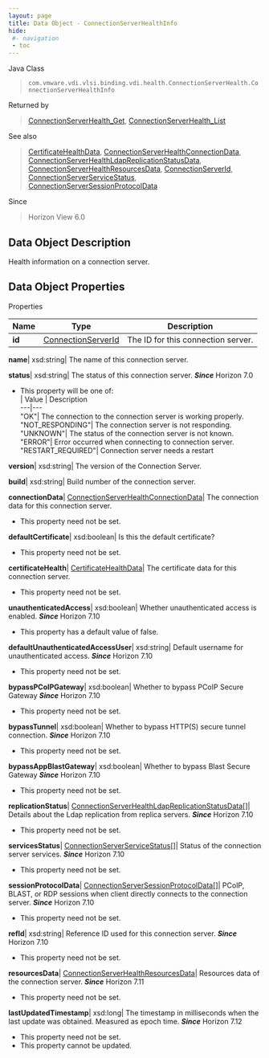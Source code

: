 ```yaml
---
layout: page
title: Data Object - ConnectionServerHealthInfo
hide:
 #- navigation
 - toc
---
```






Java Class  
> `com.vmware.vdi.vlsi.binding.vdi.health.ConnectionServerHealth.ConnectionServerHealthInfo`

Returned by  
> [ConnectionServerHealth_Get](vdi.health.ConnectionServerHealth.md#get), [ConnectionServerHealth_List](vdi.health.ConnectionServerHealth.md#list)

See also  
> [CertificateHealthData](vdi.health.CertificateHealthData.md), [ConnectionServerHealthConnectionData](vdi.health.ConnectionServerHealth.ConnectionData.md), [ConnectionServerHealthLdapReplicationStatusData](vdi.health.ConnectionServerHealth.LdapReplicationStatusData.md), [ConnectionServerHealthResourcesData](vdi.health.ConnectionServerHealth.ConnectionServerHealthResourcesData.md), [ConnectionServerId](vdi.entity.ConnectionServerId.md), [ConnectionServerServiceStatus](vdi.health.ConnectionServerHealth.ConnectionServerServiceStatus.md), [ConnectionServerSessionProtocolData](vdi.health.ConnectionServerHealth.ConnectionServerSessionProtocolData.md)

Since  
> Horizon View 6.0


## Data Object Description 

Health information on a connection server. 

## Data Object Properties

Properties

Name |  Type |  Description   
---|---|---  
**id**| [ConnectionServerId](vdi.entity.ConnectionServerId.md)|  The ID for this connection server.   
  
**name**|  xsd:string|  The name of this connection server.   
  
**status**|  xsd:string|  The status of this connection server.  **_Since_** Horizon 7.0  


  * This property will be one of:  
|  Value |  Description   
---|---  
"OK"| The connection to the connection server is working properly.  
"NOT_RESPONDING"| The connection server is not responding.  
"UNKNOWN"| The status of the connection server is not known.  
"ERROR"| Error occurred when connecting to connection server.  
"RESTART_REQUIRED"| Connection server needs a restart  

  
**version**|  xsd:string|  The version of the Connection Server.   
  
**build**|  xsd:string|  Build number of the connection server.   
  
**connectionData**| [ConnectionServerHealthConnectionData](vdi.health.ConnectionServerHealth.ConnectionData.md)|  The connection data for this connection server.   


* This property need not be set.

  
**defaultCertificate**|  xsd:boolean|  Is this the default certificate?   


* This property need not be set.

  
**certificateHealth**| [CertificateHealthData](vdi.health.CertificateHealthData.md)|  The certificate data for this connection server.   


* This property need not be set.

  
**unauthenticatedAccess**|  xsd:boolean|  Whether unauthenticated access is enabled.  **_Since_** Horizon 7.10  


  * This property has a default value of false.

  
**defaultUnauthenticatedAccessUser**|  xsd:string|  Default username for unauthenticated access.  **_Since_** Horizon 7.10  


* This property need not be set.

  
**bypassPCoIPGateway**|  xsd:boolean|  Whether to bypass PCoIP Secure Gateway  **_Since_** Horizon 7.10  


* This property need not be set.

  
**bypassTunnel**|  xsd:boolean|  Whether to bypass HTTP(S) secure tunnel connection.  **_Since_** Horizon 7.10  


* This property need not be set.

  
**bypassAppBlastGateway**|  xsd:boolean|  Whether to bypass Blast Secure Gateway  **_Since_** Horizon 7.10  


* This property need not be set.

  
**replicationStatus**| [ConnectionServerHealthLdapReplicationStatusData[]](vdi.health.ConnectionServerHealth.LdapReplicationStatusData.md)|  Details about the Ldap replication from replica servers.  **_Since_** Horizon 7.10  


* This property need not be set.

  
**servicesStatus**| [ConnectionServerServiceStatus[]](vdi.health.ConnectionServerHealth.ConnectionServerServiceStatus.md)|  Status of the connection server services.  **_Since_** Horizon 7.10  


* This property need not be set.

  
**sessionProtocolData**| [ConnectionServerSessionProtocolData[]](vdi.health.ConnectionServerHealth.ConnectionServerSessionProtocolData.md)|  PCoIP, BLAST, or RDP sessions when client directly connects to the connection server.  **_Since_** Horizon 7.10  


* This property need not be set.

  
**refId**|  xsd:string|  Reference ID used for this connection server.  **_Since_** Horizon 7.10  


* This property need not be set.

  
**resourcesData**| [ConnectionServerHealthResourcesData](vdi.health.ConnectionServerHealth.ConnectionServerHealthResourcesData.md)|  Resources data of the connection server.  **_Since_** Horizon 7.11  


* This property need not be set.

  
**lastUpdatedTimestamp**|  xsd:long|  The timestamp in milliseconds when the last update was obtained. Measured as epoch time.  **_Since_** Horizon 7.12  


* This property need not be set.
* This property cannot be updated.

  
  
  
  
  
  
